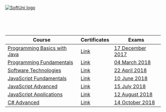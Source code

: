 <a href="https://softuni.bg/trainings/courses" rel="Courses" target="_blank" >  ![SoftUni logo][logo] <a/>

[logo]: http://innovationstarterbox.bg/wp-content/uploads/2016/05/Softuni_logo_trasparent.png "SoftUni Logo"

<br/>
<br/>
<br/>

|**Course**|**Certificates**|**Exams**|
|---|---|---|
|<a href="https://softuni.bg/trainings/1772/programming-basics-with-java-october-2017" > Programming Basics with Java</a>   | <a href="https://softuni.bg/certificates/details/50222/8bd006f6" target="_blank" > Link</a> | <a href="#" >17 December 2017</a> |
|<a href="https://softuni.bg/trainings/1786/programming-fundamentals-january-2018" target="_blank" > Programming Fundamentals  </a>| <a href="https://softuni.bg/certificates/details/51867/a3538ed8" target="_blank" > Link</a> | <a href="https://github.com/vdamov/softuni-software-engineering/tree/master/programming-fundamentals/Programming%20Fundamentals%20Exam%20-%20January%202018" >04 March 2018</a> |
|<a href="https://softuni.bg/trainings/1787/software-technologies-march-2018" target="_blank" > Software Technologies  </a> | <a href="https://softuni.bg/certificates/details/54186/f2bcd1ea" target="_blank" > Link</a> | <a href="https://github.com/vdamov/softuni-software-engineering/tree/master/software-technologies/Software%20Technologies%20Exam%20-%20March%20%202018" >22 April 2018</a> |
|<a href="https://softuni.bg/trainings/1968/js-fundamentals-may-2018" target="_blank" > JavaScript Fundamentals  </a> | <a href="https://softuni.bg/certificates/details/55003/049bb9ff" target="_blank" > Link</a> | <a href="https://github.com/vdamov/softuni-software-engineering/tree/master/javascript-fundamentals/JS%20Fundamentals%20Exam%20-%2010%20June%202018" >10 June 2018</a> |
|<a href="https://softuni.bg/trainings/1969/js-advanced-june-2018" target="_blank" > JavaScript Advanced  </a> | <a href="https://softuni.bg/certificates/details/56100/81cbc158" target="_blank" > Link</a> | <a href="https://github.com/vdamov/softuni-software-engineering/tree/master/javascript-advanced/JS%20Advanced%20Exam%20-%2015%20July%202018" >15 July 2018</a> |
|<a href="https://softuni.bg/trainings/1970/js-applications-july-2018" target="_blank" > JavaScript Applications  </a> | <a href="https://softuni.bg/certificates/details/57251/b3927969" target="_blank" > Link</a> | <a href="https://github.com/vdamov/softuni-software-engineering/tree/master/javascript-aplications/Exam/Car%20Tube%20-%2012%20August%202018" >12 August 2018</a> |
|<a href="https://softuni.bg/trainings/2092/csharp-advanced-september-2018" target="_blank" > C# Advanced  </a> | <a href="https://softuni.bg/certificates/details/58102/6e428b1b" target="_blank" > Link</a> | <a href="https://github.com/vdamov/softuni-software-engineering/tree/master/csharp-advanced/C%23%20Advanced%20Exam%20-%2014%20October%202018" >14 October 2018</a> |
